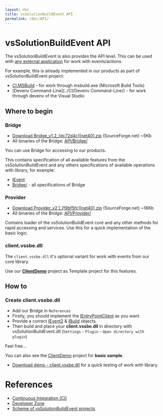 ```yaml
---
layout: doc
title: vsSolutionBuildEvent API
permalink: /doc/API/
---
```

# vsSolutionBuildEvent API

The vsSolutionBuildEvent is also provides the API level. This can be used with [any external application](../Scheme/) for work with events/actions.

For example, this is already implemented in our products as part of vsSolutionBuildEvent project:

* [CI.MSBuild](../CI/CI.MSBuild/) - for work through msbuild.exe (Microsoft Build Tools)
* [Devenv Command-Line](../CI/Devenv Command-Line/) - for work through devenv of the Visual Studio

## Where to begin

### Bridge

* [Download Bridge_v1.2_[dc72d4c][net40].zip](http://sourceforge.net/projects/vssbe/files/API/Bridge/Bridge_v1.2_%5Bdc72d4c%5D%5Bnet40%5D.zip/download) (SourceForge.net) ~5Kb
* All binaries of the Bridge: [API/Bridge/](https://sourceforge.net/projects/vssbe/files/API/Bridge/)

You can use Bridge for accessing to our products.

This contains specification of all available features from the vsSolutionBuildEvent and any others specifications of available operations with library, for example:

* [IEvent](https://bitbucket.org/3F/vssolutionbuildevent/src/master/Bridge/IEvent.cs)
* [Bridge/](https://bitbucket.org/3F/vssolutionbuildevent/src/master/Bridge/) - all specifications of Bridge


### Provider

* [Download Provider_v2.1_[f9bf5fc][net40].zip](http://sourceforge.net/projects/vssbe/files/API/Provider/Provider_v2.1_%5Bf9bf5fc%5D%5Bnet40%5D.zip/download) (SourceForge.net) ~16Kb
* All binaries of the Bridge: [API/Provider/](https://sourceforge.net/projects/vssbe/files/API/Provider/)

Contains loader of the vsSolutionBuildEvent core and any other methods for rapid accessing and services. Use this for a quick implementation of the basic logic.

### client.vssbe.dll

The `client.vssbe.dll` it's optional variant for work with events from our core library. 

Use our **[ClientDemo](https://github.com/3F/vsSolutionBuildEvent/tree/master/ClientDemo)** project as Template project for this features.

## How to

### Create client.vssbe.dll

* Add our Bridge in `References`
* Firstly, you should implement the [IEntryPointClient](https://github.com/3F/vsSolutionBuildEvent/blob/master/Bridge/IEntryPointClient.cs) as you want.
* Provide a correct [IEvent2](https://github.com/3F/vsSolutionBuildEvent/blob/master/Bridge/IEvent2.cs) & [IBuild](https://github.com/3F/vsSolutionBuildEvent/blob/master/Bridge/IBuild.cs) objects.
* Then build and place your **client.vssbe.dll** in directory with vsSolutionBuildEvent.dll (`Settings` - `Plugin` - `Open directory with plugin`)

Feel free...

You can also see the [ClientDemo](https://github.com/3F/vsSolutionBuildEvent/tree/master/ClientDemo) project for **basic sample**.

* [Download demo - client.vssbe.dll](#) for a quick testing of work with library.

# References

* [Continuous Integration (CI)](../CI/)
* [Developer Zone](../Dev/)
* [Scheme of vsSolutionBuildEvent projects](../Scheme/)